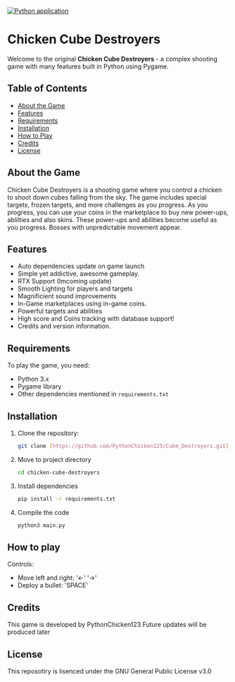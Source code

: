 [![Python application](https://github.com/PythonChicken123/Cube_Destroyers/actions/workflows/python-app.yml/badge.svg?branch=sourcery%2Fmain&event=deployment_status)](https://github.com/PythonChicken123/Cube_Destroyers/actions/workflows/python-app.yml)
# Chicken Cube Destroyers

Welcome to the original **Chicken Cube Destroyers** - a complex shooting game with many features built in Python using Pygame.
 
## Table of Contents

- [About the Game](#about-the-game)
- [Features](#features)
- [Requirements](#requirements)
- [Installation](#installation)
- [How to Play](#how-to-play)
- [Credits](#credits)
- [License](#license)

## About the Game

Chicken Cube Destroyers is a shooting game where you control a chicken to shoot down cubes falling from the sky. The game includes special targets, frozen targets, and more challenges as you progress. As you progress, you can use your coins in the marketplace to buy new power-ups, ablilties and also skins. These power-ups and abilities become useful as you progress. Bosses with unpredictable movement appear.

## Features

- Auto dependencies update on game launch
- Simple yet addictive, awesome gameplay.
- RTX Support (Imcoming update)
- Smooth Lighting for players and targets
- Magnificient sound improvements
- In-Game marketplaces using in-game coins.
- Powerful targets and abilities
- High score and Coins tracking with database support!
- Credits and version information.

## Requirements

To play the game, you need:

- Python 3.x
- Pygame library
- Other dependencies mentioned in `requirements.txt`

## Installation

1. Clone the repository:

   ```bash
   git clone [https://github.com/PythonChicken123/Cube_Destroyers.git]
   ```
2. Move to project directory
   ```bash
   cd chicken-cube-destroyers
   ```

3. Install dependencies
   ```bash
   pip install -r requirements.txt
   ```
   
4. Compile the code
   ```bash
   python3 main.py
   ```
## How to play
Controls:
- Move left and right: '←' '→'
- Deploy a bullet: 'SPACE'

## Credits
This game is developed by PythonChicken123
Future updates will be produced later

## License
This reposotiry is lisenced under the GNU General Public License v3.0
